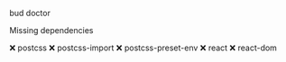 bud doctor

Missing dependencies

❌ postcss
❌ postcss-import
❌ postcss-preset-env
❌ react
❌ react-dom
